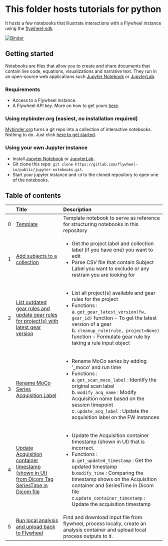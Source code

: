 # This folder hosts tutorials for python

It hosts a few notebooks that illustrate interactions with a Flywheel instance using the 
[flywheel-sdk](https://flywheel-io.gitlab.io/product/backend/sdk/branches/master/python/index.html).

[![Binder](https://mybinder.org/badge_logo.svg)](https://mybinder.org/v2/gl/flywheel-io%2Fpublic%2Fflywheel-tutorials/master?filepath=python%2FTOC.ipynb)

## Getting started

Notebooks are files that allow you to create and share documents that contain live code, equations, 
visualizations and narrative text. They run in an open-source web applications such [Jupyter Notebook](https://jupyter.org) 
or [JupyterLab](https://jupyter.org). 


### Requirements

* Access to a Flywheel instance.
* A Flywheel API key. More on how to get yours [here](https://flywheel-io.gitlab.io/product/backend/sdk/branches/master/python/getting_started.html#api-key).

### Using mybinder.org (easiest, no installation required)  

[Mybinder.org](https://mybinder.org/) turns a git repo into a collection of interactive notebooks. 
Nothing to do. Just click [here to get started](https://mybinder.org/v2/gl/flywheel-io%2Fpublic%2Fflywheel-tutorials/master?filepath=python%2FTOC.ipynb). 

### Using your own Jupyter instance

* Install [Jupyter Notebook](https://jupyter.org) or [JupyterLab](https://jupyter.org).
* Git clone this repo: `git clone https://gitlab.com/flywheel-io/public/jupyter-notebooks.git`.
* Start your jupyter instance and `cd` to the cloned repository to open one of the notebooks.


## Table of contents

|     | Title        | Description             |
| --- |:-------------|:------------------------|
| 0 | [Template](https://gitlab.com/flywheel-io/public/jupyter-notebooks/-/blob/master/template.ipynb) | Template notebook to serve as reference for structuring notebooks in this repository |
| 1 | [Add subjects to a collection](https://gitlab.com/flywheel-io/public/jupyter-notebooks/-/blob/master/add-to-collection-excluding-subjects-in-csv.ipynb )|  <ul><li>Get the project label and collection label (if you have one) you want to edit </li> <li>Parse CSV file that contain Subject Label you want to exclude or any restrain you are looking for </li>|
| 2 | [List outdated gear rules and update gear rules for project(s) with latest gear version](https://gitlab.com/flywheel-io/public/jupyter-notebooks/-/blob/master/find-outdated-gear-rule-and-update-with-latest-version.ipynb)  | <ul><li> List all project(s) available and gear rules for the project  <br> <li>Functions :<br> a. `get_gear_latest_version(fw, gear_id)` function - To get the latest version of a gear <br> b. `cleanup_rule(rule, project=None)` function - Formulate gear rule by taking a rule input object  |
| 3 | [Rename MoCo Series Acquisition Label](https://gitlab.com/flywheel-io/public/jupyter-notebooks/-/blob/master/rename-moco-and-acq-label.ipynb) | <ul><li> Rename MoCo series by adding '_moco' and run time <br><li>Functions : <br> a.  `get_scan_moco_label` : Identify the original scan label<br>b.  `modify_acq_name` : Modify Acquisition name based on the session timepoint<br>c.  `update_acq_label` : Update the acquisition label on the FW instances  |
| 4 | [ Update Acquisition container timestamp (shown in UI) from Dicom Tag SeriesTime in Dicom file ](https://gitlab.com/flywheel-io/public/jupyter-notebooks/-/blob/master/edit-acquisition-timestamp.ipynb) | <ul><li>Update the Acquisition container timestamp (shown in UI) that is incorrect.<br><li>Functions :<br> a.  `get_updated_timestamp` : Get the updated timestamp <br>b.`modify_time` : Comparing the timestamp shows on the Acquisition container and SeriesTime in Dicom file <br>c.`update_container_timestamp` : Update the acquisition timestamp  <br> |
| 5 | [Run local analysis and upload back to Flywheel](local-analysis-notebook-on-ss-ce.ipynb) | Find and download input file from flywheel, process locally, create an analysis container and upload local process outputs to it. |
 
